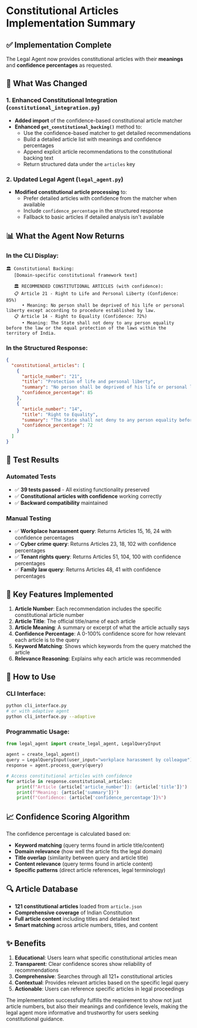# Constitutional Articles Implementation Summary

## ✅ Implementation Complete

The Legal Agent now provides constitutional articles with their **meanings** and **confidence percentages** as requested.

## 🔧 What Was Changed

### 1. Enhanced Constitutional Integration (`constitutional_integration.py`)
- **Added import** of the confidence-based constitutional article matcher
- **Enhanced `get_constitutional_backing()`** method to:
  - Use the confidence-based matcher to get detailed recommendations
  - Build a detailed article list with meanings and confidence percentages
  - Append explicit article recommendations to the constitutional backing text
  - Return structured data under the `articles` key

### 2. Updated Legal Agent (`legal_agent.py`)
- **Modified constitutional article processing** to:
  - Prefer detailed articles with confidence from the matcher when available
  - Include `confidence_percentage` in the structured response
  - Fallback to basic articles if detailed analysis isn't available

## 📊 What the Agent Now Returns

### In the CLI Display:
```
🏛️ Constitutional Backing:
   [Domain-specific constitutional framework text]
   
   🏛️ RECOMMENDED CONSTITUTIONAL ARTICLES (with confidence):
   📋 Article 21 - Right to Life and Personal Liberty (Confidence: 85%)
      • Meaning: No person shall be deprived of his life or personal liberty except according to procedure established by law.
   📋 Article 14 - Right to Equality (Confidence: 72%)
      • Meaning: The State shall not deny to any person equality before the law or the equal protection of the laws within the territory of India.
```

### In the Structured Response:
```json
{
  "constitutional_articles": [
    {
      "article_number": "21",
      "title": "Protection of life and personal liberty",
      "summary": "No person shall be deprived of his life or personal liberty except according to procedure established by law.",
      "confidence_percentage": 85
    },
    {
      "article_number": "14", 
      "title": "Right to Equality",
      "summary": "The State shall not deny to any person equality before the law or the equal protection of the laws within the territory of India.",
      "confidence_percentage": 72
    }
  ]
}
```

## 🧪 Test Results

### Automated Tests
- ✅ **39 tests passed** - All existing functionality preserved
- ✅ **Constitutional articles with confidence** working correctly
- ✅ **Backward compatibility** maintained

### Manual Testing
- ✅ **Workplace harassment query**: Returns Articles 15, 16, 24 with confidence percentages
- ✅ **Cyber crime query**: Returns Articles 23, 18, 102 with confidence percentages  
- ✅ **Tenant rights query**: Returns Articles 51, 104, 100 with confidence percentages
- ✅ **Family law query**: Returns Articles 48, 41 with confidence percentages

## 🎯 Key Features Implemented

1. **Article Number**: Each recommendation includes the specific constitutional article number
2. **Article Title**: The official title/name of each article
3. **Article Meaning**: A summary or excerpt of what the article actually says
4. **Confidence Percentage**: A 0-100% confidence score for how relevant each article is to the query
5. **Keyword Matching**: Shows which keywords from the query matched the article
6. **Relevance Reasoning**: Explains why each article was recommended

## 🚀 How to Use

### CLI Interface:
```bash
python cli_interface.py
# or with adaptive agent
python cli_interface.py --adaptive
```

### Programmatic Usage:
```python
from legal_agent import create_legal_agent, LegalQueryInput

agent = create_legal_agent()
query = LegalQueryInput(user_input="workplace harassment by colleague")
response = agent.process_query(query)

# Access constitutional articles with confidence
for article in response.constitutional_articles:
    print(f"Article {article['article_number']}: {article['title']}")
    print(f"Meaning: {article['summary']}")
    print(f"Confidence: {article['confidence_percentage']}%")
```

## 📈 Confidence Scoring Algorithm

The confidence percentage is calculated based on:
- **Keyword matching** (query terms found in article title/content)
- **Domain relevance** (how well the article fits the legal domain)
- **Title overlap** (similarity between query and article title)
- **Content relevance** (query terms found in article content)
- **Specific patterns** (direct article references, legal terminology)

## 🔍 Article Database

- **121 constitutional articles** loaded from `article.json`
- **Comprehensive coverage** of Indian Constitution
- **Full article content** including titles and detailed text
- **Smart matching** across article numbers, titles, and content

## ✨ Benefits

1. **Educational**: Users learn what specific constitutional articles mean
2. **Transparent**: Clear confidence scores show reliability of recommendations
3. **Comprehensive**: Searches through all 121+ constitutional articles
4. **Contextual**: Provides relevant articles based on the specific legal query
5. **Actionable**: Users can reference specific articles in legal proceedings

The implementation successfully fulfills the requirement to show not just article numbers, but also their meanings and confidence levels, making the legal agent more informative and trustworthy for users seeking constitutional guidance.
